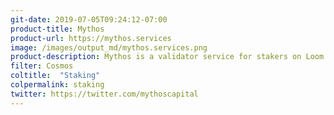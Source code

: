 ```yaml
---
git-date: 2019-07-05T09:24:12-07:00
product-title: Mythos
product-url: https://mythos.services
image: /images/output_md/mythos.services.png
product-description: Mythos is a validator service for stakers on Loom and Cosmos networks.
filter: Cosmos
coltitle:  "Staking"
colpermalink: staking
twitter: https://twitter.com/mythoscapital
---
```

